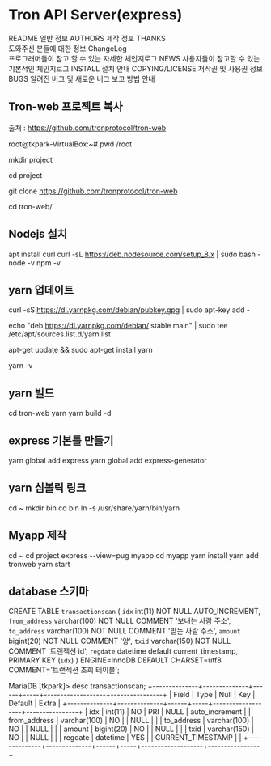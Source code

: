 # Tron API Server(express)



README
일반 정보
AUTHORS
제작 정보
THANKS	
도와주신 분들에 대한 정보
ChangeLog	
프로그래머들이 참고 할 수 있는 자세한 체인지로그
NEWS
사용자들이 참고할 수 있는 기본적인 체인지로그
INSTALL
설치 안내
COPYING/LICENSE
저작권 및 사용권 정보
BUGS
알려진 버그 및 새로운 버그 보고 방법 안내






Tron-web 프로젝트 복사
---------------------
출처 : https://github.com/tronprotocol/tron-web 


root@tkpark-VirtualBox:~# pwd
/root

mkdir project

cd project

git clone https://github.com/tronprotocol/tron-web

cd tron-web/

  
Nodejs 설치
-----------
apt install curl
curl -sL https://deb.nodesource.com/setup_8.x | sudo bash -
node -v
npm -v
 
yarn 업데이트
------------
curl -sS https://dl.yarnpkg.com/debian/pubkey.gpg | sudo apt-key add -

echo "deb https://dl.yarnpkg.com/debian/ stable main" | sudo tee /etc/apt/sources.list.d/yarn.list

apt-get update && sudo apt-get install yarn

yarn -v
 
yarn 빌드
------------
cd tron-web
yarn
yarn build -d
 
express 기본틀 만들기
--------------------------
yarn global add express 
yarn global add express-generator
 
yarn 심볼릭 링크
--------------------------
cd ~
mkdir bin
cd bin
ln -s /usr/share/yarn/bin/yarn
 
Myapp 제작
--------------------------
cd ~
cd project
express --view=pug myapp
cd myapp
yarn install
yarn add tronweb
yarn start

database 스키마
--------------------------

CREATE TABLE `transactionscan` (
  `idx` int(11) NOT NULL AUTO_INCREMENT,
  `from_address` varchar(100) NOT NULL COMMENT '보내는 사람 주소',
  `to_address` varchar(100) NOT NULL COMMENT '받는 사람  주소',
  `amount` bigint(20) NOT NULL COMMENT '양',
  `txid` varchar(150) NOT NULL COMMENT '트랜젝션 id',
  `regdate` datetime default current_timestamp,
  PRIMARY KEY (`idx`)
) ENGINE=InnoDB DEFAULT CHARSET=utf8 COMMENT='트랜젝션 조회 테이블';


MariaDB [tkpark]> desc transactionscan;
+--------------+--------------+------+-----+-------------------+----------------+
| Field        | Type         | Null | Key | Default           | Extra          |
+--------------+--------------+------+-----+-------------------+----------------+
| idx          | int(11)      | NO   | PRI | NULL              | auto_increment |
| from_address | varchar(100) | NO   |     | NULL              |                |
| to_address   | varchar(100) | NO   |     | NULL              |                |
| amount       | bigint(20)   | NO   |     | NULL              |                |
| txid         | varchar(150) | NO   |     | NULL              |                |
| regdate      | datetime     | YES  |     | CURRENT_TIMESTAMP |                |
+--------------+--------------+------+-----+-------------------+----------------+




